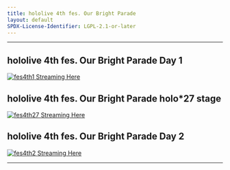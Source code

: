 ```yaml
---
title: hololive 4th fes. Our Bright Parade
layout: default
SPDX-License-Identifier: LGPL-2.1-or-later
---
```


---

## hololive 4th fes. Our Bright Parade Day 1

<a href="/assets/images/fes4th1.jpg" class="container" data-lightbox="gallery" data-title="hololive 4th fes. Our Bright Parade Day 1">
  <img class="lazyload" data-src="/assets/images//fes4th1.jpg" alt="fes4th1"/>
</a>
<a href="../fes4th1/" class="button" role="button">
  Streaming Here
</a>

## hololive 4th fes. Our Bright Parade holo*27 stage

<a href="/assets/images/fes4th27.png" class="container" data-lightbox="gallery" data-title="hololive 4th fes. Our Bright Parade holo*27 stage">
  <img class="lazyload" data-src="/assets/images/fes4th27.png" alt="fes4th27"/>
</a>
<a href="../fes4th27/" class="button" role="button">
  Streaming Here
</a>

## hololive 4th fes. Our Bright Parade Day 2

<a href="/assets/images/fes4th2.png" class="container" data-lightbox="gallery" data-title="hololive 4th fes. Our Bright Parade Day 2">
  <img class="lazyload" data-src="/assets/images/fes4th2.png" alt="fes4th2"/>
</a>
<a href="../fes4th2/" class="button" role="button">
  Streaming Here
</a>

---